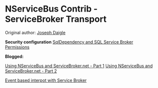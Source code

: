 # NServiceBus Contrib - ServiceBroker Transport

Original author: [Joseph Daigle](http://github.com/jdaigle)

<b>Security configuration</b>
[SqlDependency and SQL Service Broker Permissions](http://keithelder.net/2009/01/20/sqldependency-and-sql-service-broker-permissions/)

<b>Blogged:</b>

[Using NServiceBus and ServiceBroker.net - Part 1](http://www.nullreference.se/2010/12/06/using-nservicebus-and-servicebroker-net-part-1)
[Using NServiceBus and ServiceBroker.net - Part 2](http://www.nullreference.se/2010/12/07/using-nservicebus-and-servicebroker-net-part-2/)

[Event based interpot with Service Broker](http://andreasohlund.blogspot.com/2010/09/event-based-interop-with-service-broker.html)
